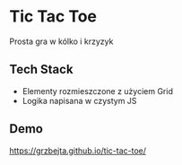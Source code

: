 # Tic Tac Toe

Prosta gra w kólko i krzyzyk

## Tech Stack

- Elementy rozmieszczone z użyciem Grid
- Logika napisana w czystym JS

## Demo

https://grzbejta.github.io/tic-tac-toe/
